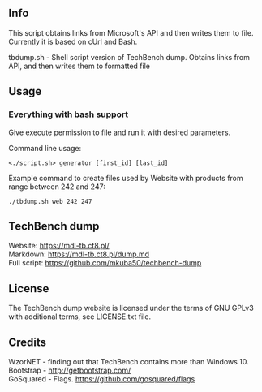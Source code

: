 Info
----
This script obtains links from Microsoft's API and then writes them to file.<br>
Currently it is based on cUrl and Bash.

tbdump.sh - Shell script version of TechBench dump. Obtains links from API, and then writes them to formatted file<br>

Usage
-----
### Everything with bash support
Give execute permission to file and run it with desired parameters.<br>

Command line usage:
```
<./script.sh> generator [first_id] [last_id]
```

Example command to create files used by Website with products from range between 242 and 247:
```
./tbdump.sh web 242 247
```

TechBench dump
--------------
Website: https://mdl-tb.ct8.pl/<br>
Markdown: https://mdl-tb.ct8.pl/dump.md<br>
Full script: https://github.com/mkuba50/techbench-dump

License
-------
The TechBench dump website is licensed under the terms of GNU GPLv3 with additional terms, see LICENSE.txt file.

Credits
-------
WzorNET - finding out that TechBench contains more than Windows 10.<br>
Bootstrap - http://getbootstrap.com/<br>
GoSquared - Flags. https://github.com/gosquared/flags
